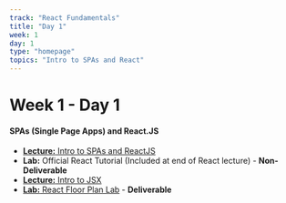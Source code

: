 ```yaml
---
track: "React Fundamentals"
title: "Day 1"
week: 1
day: 1
type: "homepage"
topics: "Intro to SPAs and React"
---
```



# Week 1 - Day 1

#### SPAs (Single Page Apps) and React.JS
- [**Lecture:** Intro to SPAs and ReactJS](/react-fundamentals/week-1/day-1/lecture-materials/intro-to-spas-and-reactjs/)
- **Lab:** Official React Tutorial (Included at end of React lecture) - **Non-Deliverable**
- [**Lecture:** Intro to JSX](/react-fundamentals/week-1/day-1/lecture-materials/intro-to-jsx/)
- [**Lab:** React Floor Plan Lab](/react-fundamentals/week-1/day-1/labs/react-floor-plan-lab/) - **Deliverable**